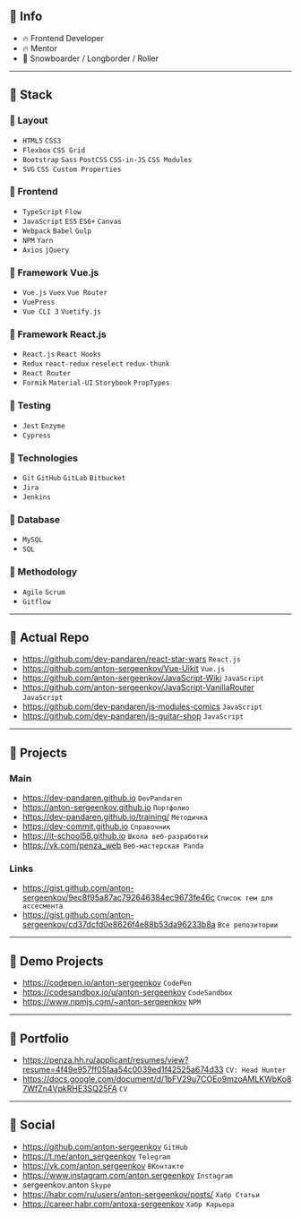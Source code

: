## 🔰 Info
- 🔥 Frontend Developer
- 🔥 Mentor
- 🍦 Snowboarder / Longborder / Roller

---

## 🔰 Stack

### 🥥 Layout
- `HTML5` `CSS3`
- `Flexbox` `CSS Grid`
- `Bootstrap` `Sass` `PostCSS` `CSS-in-JS` `CSS Modules`
- `SVG` `CSS Custom Properties` 

### 🥥 Frontend
- `TypeScript` `Flow`
- `JavaScript` `ES5` `ES6+` `Canvas`
- `Webpack` `Babel` `Gulp`
- `NPM` `Yarn`
- `Axios` `jQuery`

### 🥥 Framework Vue.js
- `Vue.js` `Vuex` `Vue Router`
- `VuePress`
- `Vue CLI 3` `Vuetify.js`

### 🥥 Framework React.js
- `React.js` `React Hooks`
- `Redux` `react-redux` `reselect` `redux-thunk`
- `React Router`
- `Formik` `Material-UI` `Storybook` `PropTypes`

### 🥥 Testing
- `Jest` `Enzyme`
- `Cypress`

### 🥥 Technologies
- `Git` `GitHub` `GitLab` `Bitbucket`
- `Jira`
- `Jenkins`

### 🥥 Database
- `MySQL`
- `SQL`

### 🥥 Methodology
- `Agile` `Scrum`
- `Gitflow`

---

## 🔰 Actual Repo
- https://github.com/dev-pandaren/react-star-wars `React.js`
- https://github.com/anton-sergeenkov/Vue-Uikit `Vue.js`
- https://github.com/anton-sergeenkov/JavaScript-Wiki `JavaScript`
- https://github.com/anton-sergeenkov/JavaScript-VanillaRouter `JavaScript`
- https://github.com/dev-pandaren/js-modules-comics `JavaScript`
- https://github.com/dev-pandaren/js-guitar-shop `JavaScript`

---

## 🔰 Projects

### Main
- https://dev-pandaren.github.io `DevPandaren`
- https://anton-sergeenkov.github.io `Портфолио`
- https://dev-pandaren.github.io/training/ `Методичка`
- https://dev-commit.github.io `Справочник`
- https://it-school58.github.io `Школа веб-разработки`
- https://vk.com/penza_web `Веб-мастерская Panda`

### Links
- https://gist.github.com/anton-sergeenkov/9ec8f95a87ac792646384ec9673fe46c `Список тем для ассесмента`
- https://gist.github.com/anton-sergeenkov/cd37dcfd0e8626f4e88b53da96233b8a `Все репозитории`

---

## 🔰 Demo Projects
- https://codepen.io/anton-sergeenkov `CodePen`
- https://codesandbox.io/u/anton-sergeenkov `CodeSandbox`
- https://www.npmjs.com/~anton-sergeenkov `NPM`

---

## 🔰 Portfolio
- https://penza.hh.ru/applicant/resumes/view?resume=4f49e957ff05faa54c0039ed1f42525a674d33 `CV: Head Hunter`
- https://docs.google.com/document/d/1bFV29u7COEo9mzoAMLKWbKo87WfZn4VpkRHE3SQ25FA `CV`

---

## 🔰 Social
- https://github.com/anton-sergeenkov `GitHub`
- https://t.me/anton_sergeenkov `Telegram`
- https://vk.com/anton.sergeenkov `ВКонтакте`
- https://www.instagram.com/anton.sergeenkov `Instagram`
- sergeenkov.anton `Skype`
- https://habr.com/ru/users/anton-sergeenkov/posts/ `Хабр Статьи`
- https://career.habr.com/antoxa-sergeenkov `Хабр Карьера`

<!--
<img src="./assets/logo-react.js.png" width="20px" align="left" /> React.js
-->

